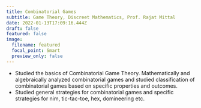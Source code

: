 ```yaml
---
title: Combinatorial Games
subtitle: Game Theory, Discreet Mathematics, Prof. Rajat Mittal
date: 2022-01-13T17:09:16.444Z
draft: false
featured: false
image:
  filename: featured
  focal_point: Smart
  preview_only: false
---
```

* Studied the basics of Combinatorial Game Theory. Mathematically and algebraically analyzed combinatorial games and studied classification of combinatorial games based on specific properties and outcomes.
* Studied general strategies for combinatorial games and specific strategies for nim, tic-tac-toe, hex, domineering etc.